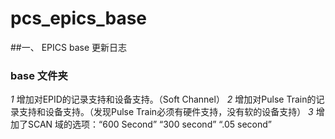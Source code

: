 # pcs_epics_base
##一、 EPICS base 更新日志 
 ###  base 文件夹
*1* 增加对EPID的记录支持和设备支持。（Soft Channel）
*2* 增加对Pulse Train的记录支持和设备支持。（发现Pulse Train必须有硬件支持，没有软的设备支持）
*3* 增加了SCAN 域的选项：“600 Second” “300 second” “.05 second”  